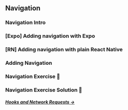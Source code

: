 ## Navigation

### Navigation Intro

### [Expo] Adding navigation with Expo

### [RN] Adding navigation with plain React Native

### Adding Navigation

### Navigation Exercise 📝

### Navigation Exercise Solution 👀


##### *[Hooks and Network Requests →](https://github.com/adasilvapdev/React-Native-v2-FrontEnd-Masters-Course-Notes/blob/main/content/5-hooks-and-network-requests/README.md#hooks-and-network-requests)*
